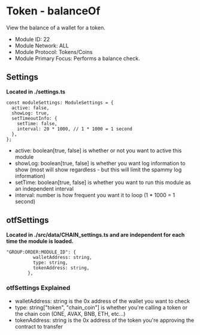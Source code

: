 # Token - balanceOf
View the balance of a wallet for a token.

* Module ID: 22
* Module Network: ALL
* Module Protocol: Tokens/Coins
* Module Primary Focus: Performs a balance check.

## Settings
**Located in ./settings.ts**
```
const moduleSettings: ModuleSettings = {
  active: false,
  showLog: true,
  setTimeoutInfo: {
    setTime: false,
    interval: 20 * 1000, // 1 * 1000 = 1 second
  },
};
```

* active: boolean[true, false] is whether or not you want to active this module
* showLog: boolean[true, false] is whether you want log information to show (most will show regardless - but this will limit the spammy log information)
* setTime: boolean[true, false] is whether you want to run this module as an independent interval
* interval: number is how frequent you want it to loop (1 * 1000 = 1 second)

## otfSettings
**Located in ./src/data/CHAIN_settings.ts and are independent for each time the module is loaded.**
```
"GROUP:ORDER:MODULE_ID": {
          walletAddress: string,
          type: string,
          tokenAddress: string,
        },
```

### otfSettings Explained
* walletAddress: string is the 0x address of the wallet you want to check
* type: string["token", "chain_coin"] is whether you're calling a token or the chain coin (ONE, AVAX, BNB, ETH, etc...)
* tokenAddress: string is the 0x address of the token you're approving the contract to transfer
